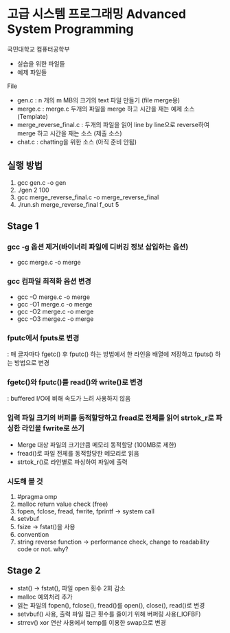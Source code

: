 # 고급 시스템 프로그래밍 Advanced System Programming

국민대학교 컴퓨터공학부

- 실습을 위한 파일들
- 예제 파일들
 
File

- gen.c   : n 개의  m MB의 크기의 text 파일 만들기 (file merge용)
- merge.c : merge.c 두개의 파일을 merge 하고 시간을 재는 예제 소스 (Template)
- merge_reverse_final.c : 두개의 파일을 읽어 line by line으로 reverse하여 merge 하고 시간을 재는 소스 (제출 소스)
- chat.c  : chatting을 위한 소스 (아직 준비 안됨)

## 실행 방법
1. gcc gen.c -o gen
2. ./gen 2 100
3. gcc merge_reverse_final.c -o merge_reverse_final
4. ./run.sh merge_reverse_final f_out 5

## Stage 1

### gcc -g 옵션 제거(바이너리 파일에 디버깅 정보 삽입하는 옵션)
- gcc merge.c -o merge

### gcc 컴파일 최적화 옵션 변경
- gcc -O merge.c -o merge
- gcc -O1 merge.c -o merge
- gcc -O2 merge.c -o merge
- gcc -O3 merge.c -o merge

### fputc에서 fputs로 변경
: 매 글자마다 fgetc() 후 fputc() 하는 방법에서 한 라인을 배열에 저장하고 fputs() 하는 방법으로 변경

### fgetc()와 fputc()를 read()와 write()로 변경
: buffered I/O에 비해 속도가 느려 사용하지 않음

### 입력 파일 크기의 버퍼를 동적할당하고 fread로 전체를 읽어 strtok_r로 파싱한 라인을 fwrite로 쓰기
- Merge 대상 파일의 크기만큼 메모리 동적할당 (100MB로 제한)
- fread()로 파일 전체를 동적할당한 메모리로 읽음
- strtok_r()로 라인별로 파싱하여 파일에 출력

### 시도해 볼 것
1. #pragma omp
2. malloc return value check (free)
3. fopen, fclose, fread, fwrite, fprintf -> system call
4. setvbuf
5. fsize -> fstat()을 사용
6. convention
7. string reverse function -> performance check, change to readability code or not. why?

## Stage 2
- stat() -> fstat(), 파일 open 횟수 2회 감소
- malloc 예외처리 추가
- 읽는 파일의 fopen(), fclose(), fread()를 open(), close(), read()로 변경
- setvbuf() 사용, 출력 파일 접근 횟수를 줄이기 위해 버퍼링 사용(_IOFBF)
- strrev() xor 연산 사용에서 temp를 이용한 swap으로 변경
